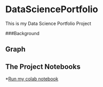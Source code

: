 # DataSciencePortfolio
This is my Data Science Portfolio Project

###Background


## Graph

## The Project Notebooks

*[Run my colab notebook](https://github.com/asushalaev/DataSciencePortfolio/blob/main/DataSciencePortfolioProject.ipynb)
